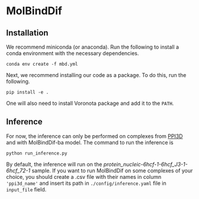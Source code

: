 # MolBindDif

## Installation
We recommend miniconda (or anaconda). Run the following to install a conda environment with the necessary dependencies.
```
conda env create -f mbd.yml
```
Next, we recommend installing our code as a package. To do this, run the following.
```
pip install -e .
```
One will also need to install Voronota package and add it to the ```PATH```.
## Inference
For now, the inference can only be performed on complexes from [PPI3D](http://bioinformatics.ibt.lt/ppi3d/) and with MolBindDif-ba model.
The command to run the inference is
```
python run_inference.py
```
By default, the inference will run on the *protein_nucleic-6hcf-1-6hcf_J3-1-6hcf_72-1* sample. If you want to run MolBindDif on some complexes of your choice, you should create a .csv file with their names in column ```'ppi3d_name'``` and insert its path in ```./config/inference.yaml``` file in ```input_file``` field.
